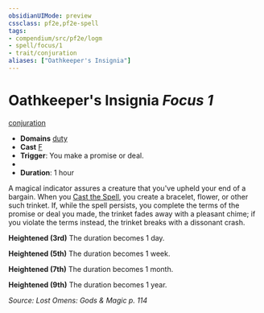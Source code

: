 ```yaml
---
obsidianUIMode: preview
cssclass: pf2e,pf2e-spell
tags:
- compendium/src/pf2e/logm
- spell/focus/1
- trait/conjuration
aliases: ["Oathkeeper's Insignia"]
---
```

# Oathkeeper's Insignia *Focus 1*   
[conjuration](conjuration.md "Conjuration School Trait")  

- **Domains** [duty](Reference/Compendium/Setting/domains.md#Duty)
- **Cast** [F](chapter-9-playing-the-game.md#Actions "Free Action") 
- **Trigger**: You make a promise or deal.
- 
- **Duration**: 1 hour

A magical indicator assures a creature that you've upheld your end of a bargain. When you [Cast the Spell](cast-a-spell.md), you create a bracelet, flower, or other such trinket. If, while the spell persists, you complete the terms of the promise or deal you made, the trinket fades away with a pleasant chime; if you violate the terms instead, the trinket breaks with a dissonant crash.

**Heightened (3rd)** The duration becomes 1 day.

**Heightened (5th)** The duration becomes 1 week.

**Heightened (7th)** The duration becomes 1 month.

**Heightened (9th)** The duration becomes 1 year.

*Source: Lost Omens: Gods & Magic p. 114*